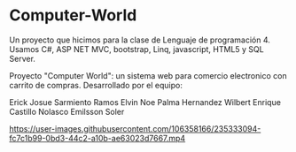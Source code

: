 # Computer-World
Un proyecto que hicimos para la clase de Lenguaje de programación 4. Usamos C#, ASP NET MVC, bootstrap, Linq, javascript, HTML5 y SQL Server.


Proyecto "Computer World": un sistema web para comercio electronico con carrito de compras. Desarrollado por el equipo:

Erick Josue Sarmiento Ramos
Elvin Noe Palma Hernandez
Wilbert Enrique Castillo Nolasco
Emilsson Soler



https://user-images.githubusercontent.com/106358166/235333094-fc7c1b99-0bd3-44c2-a10b-ae63023d7667.mp4


